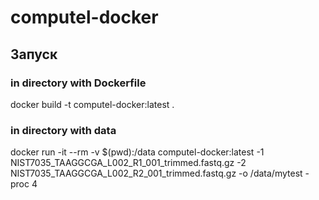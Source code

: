 # computel-docker

## Запуск 
### in directory with Dockerfile
docker build -t computel-docker:latest .

### in directory with data
docker run -it --rm -v $(pwd):/data computel-docker:latest -1 NIST7035_TAAGGCGA_L002_R1_001_trimmed.fastq.gz -2 NIST7035_TAAGGCGA_L002_R2_001_trimmed.fastq.gz -o /data/mytest -proc 4